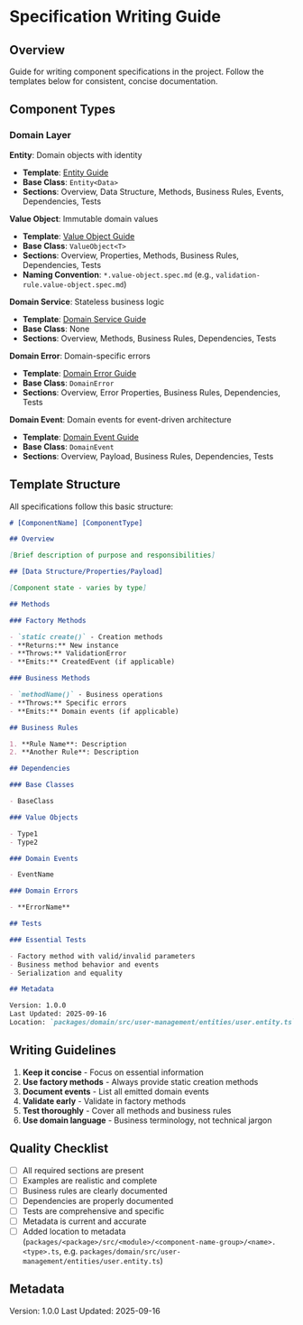 # Specification Writing Guide

## Overview

Guide for writing component specifications in the project. Follow the templates below for consistent, concise documentation.

## Component Types

### Domain Layer

**Entity**: Domain objects with identity

- **Template**: [Entity Guide](specs/domain/entity.spec.md)
- **Base Class**: `Entity<Data>`
- **Sections**: Overview, Data Structure, Methods, Business Rules, Events, Dependencies, Tests

**Value Object**: Immutable domain values

- **Template**: [Value Object Guide](specs/domain/value-object.spec.md)
- **Base Class**: `ValueObject<T>`
- **Sections**: Overview, Properties, Methods, Business Rules, Dependencies, Tests
- **Naming Convention**: `*.value-object.spec.md` (e.g., `validation-rule.value-object.spec.md`)

**Domain Service**: Stateless business logic

- **Template**: [Domain Service Guide](specs/domain/domain-service.spec.md)
- **Base Class**: None
- **Sections**: Overview, Methods, Business Rules, Dependencies, Tests

**Domain Error**: Domain-specific errors

- **Template**: [Domain Error Guide](specs/domain/domain-error.spec.md)
- **Base Class**: `DomainError`
- **Sections**: Overview, Error Properties, Business Rules, Dependencies, Tests

**Domain Event**: Domain events for event-driven architecture

- **Template**: [Domain Event Guide](specs/domain/domain-event.spec.md)
- **Base Class**: `DomainEvent`
- **Sections**: Overview, Payload, Business Rules, Dependencies, Tests

## Template Structure

All specifications follow this basic structure:

```markdown
# [ComponentName] [ComponentType]

## Overview

[Brief description of purpose and responsibilities]

## [Data Structure/Properties/Payload]

[Component state - varies by type]

## Methods

### Factory Methods

- `static create()` - Creation methods
- **Returns:** New instance
- **Throws:** ValidationError
- **Emits:** CreatedEvent (if applicable)

### Business Methods

- `methodName()` - Business operations
- **Throws:** Specific errors
- **Emits:** Domain events (if applicable)

## Business Rules

1. **Rule Name**: Description
2. **Another Rule**: Description

## Dependencies

### Base Classes

- BaseClass

### Value Objects

- Type1
- Type2

### Domain Events

- EventName

### Domain Errors

- **ErrorName**

## Tests

### Essential Tests

- Factory method with valid/invalid parameters
- Business method behavior and events
- Serialization and equality

## Metadata

Version: 1.0.0
Last Updated: 2025-09-16
Location: `packages/domain/src/user-management/entities/user.entity.ts`
```

## Writing Guidelines

1. **Keep it concise** - Focus on essential information
2. **Use factory methods** - Always provide static creation methods
3. **Document events** - List all emitted domain events
4. **Validate early** - Validate in factory methods
5. **Test thoroughly** - Cover all methods and business rules
6. **Use domain language** - Business terminology, not technical jargon

## Quality Checklist

- [ ] All required sections are present
- [ ] Examples are realistic and complete
- [ ] Business rules are clearly documented
- [ ] Dependencies are properly documented
- [ ] Tests are comprehensive and specific
- [ ] Metadata is current and accurate
- [ ] Added location to metadata (`packages/<package>/src/<module>/<component-name-group>/<name>.<type>.ts`, e.g. `packages/domain/src/user-management/entities/user.entity.ts`)

## Metadata

Version: 1.0.0
Last Updated: 2025-09-16
